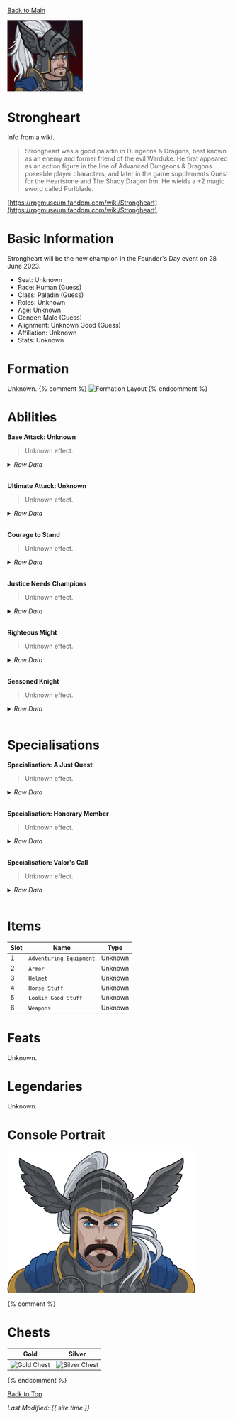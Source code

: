 [Back to Main](index.md)

![PC Portrait](images/strongheart_portrait.png)

# Strongheart

Info from a wiki.
> Strongheart was a good paladin in Dungeons & Dragons, best known as an enemy and former friend of the evil Warduke. He first appeared as an action figure in the line of Advanced Dungeons & Dragons poseable player characters, and later in the game supplements Quest for the Heartstone and The Shady Dragon Inn. He wields a +2 magic sword called Purlblade.

[https://rpgmuseum.fandom.com/wiki/Strongheart](https://rpgmuseum.fandom.com/wiki/Strongheart)

# Basic Information

Strongheart will be the new champion in the Founder's Day event on 28 June 2023.

* Seat: Unknown
* Race: Human (Guess)
* Class: Paladin (Guess)
* Roles: Unknown
* Age: Unknown
* Gender: Male (Guess)
* Alignment: Unknown Good (Guess)
* Affiliation: Unknown
* Stats: Unknown

# Formation

Unknown.
{% comment %}
![Formation Layout](images/strongheart_formation.png)
{% endcomment %}

# Abilities

**Base Attack: Unknown**
> Unknown effect.
<details><summary><em>Raw Data</em></summary>
<p>
<pre>
</pre>
</p>
</details>
<br />

**Ultimate Attack: Unknown**
> Unknown effect.
<details><summary><em>Raw Data</em></summary>
<p>
<pre>
</pre>
</p>
</details>
<br />

**Courage to Stand**
> Unknown effect.
<details><summary><em>Raw Data</em></summary>
<p>
<pre>
{
    "p": 0,
    "v": 2,
    "id": 19774,
    "export_params": {"uses": ["icon"]},
    "type": 1,
    "graphic": "Icons/Events/2018FoundersDay/Y6/Icon_FormationLarge_StrongheartCouragetoStand",
    "fs": 0
}
</pre>
</p>
</details>
<br />

**Justice Needs Champions**
> Unknown effect.
<details><summary><em>Raw Data</em></summary>
<p>
<pre>
{
    "p": 0,
    "v": 2,
    "id": 19775,
    "export_params": {"uses": ["icon"]},
    "type": 1,
    "graphic": "Icons/Events/2018FoundersDay/Y6/Icon_FormationLarge_StrongheartJusticeNeedsChampions",
    "fs": 0
}
</pre>
</p>
</details>
<br />

**Righteous Might**
> Unknown effect.
<details><summary><em>Raw Data</em></summary>
<p>
<pre>
{
    "p": 0,
    "v": 2,
    "id": 19776,
    "export_params": {"uses": ["icon"]},
    "type": 1,
    "graphic": "Icons/Events/2018FoundersDay/Y6/Icon_FormationLarge_StrongheartRighteousMight",
    "fs": 0
}
</pre>
</p>
</details>
<br />

**Seasoned Knight**
> Unknown effect.
<details><summary><em>Raw Data</em></summary>
<p>
<pre>
{
    "p": 0,
    "v": 2,
    "id": 19777,
    "export_params": {"uses": ["icon"]},
    "type": 1,
    "graphic": "Icons/Events/2018FoundersDay/Y6/Icon_FormationLarge_StrongheartSeasonedKnight",
    "fs": 0
}
</pre>
</p>
</details>
<br />

# Specialisations

**Specialisation: A Just Quest**
> Unknown effect.
<details><summary><em>Raw Data</em></summary>
<p>
<pre>
{
    "p": 0,
    "v": 2,
    "id": 19782,
    "export_params": {"uses": ["icon"]},
    "type": 1,
    "graphic": "Icons/Events/2018FoundersDay/Y6/Icon_Specialization_StrongheartAJustQuest",
    "fs": 0
}
</pre>
</p>
</details>
<br />

**Specialisation: Honorary Member**
> Unknown effect.
<details><summary><em>Raw Data</em></summary>
<p>
<pre>
{
    "p": 0,
    "v": 2,
    "id": 19783,
    "export_params": {"uses": ["icon"]},
    "type": 1,
    "graphic": "Icons/Events/2018FoundersDay/Y6/Icon_Specialization_StrongheartHonoraryMember",
    "fs": 0
}
</pre>
</p>
</details>
<br />

**Specialisation: Valor's Call**
> Unknown effect.
<details><summary><em>Raw Data</em></summary>
<p>
<pre>
{
    "p": 0,
    "v": 2,
    "id": 19784,
    "export_params": {"uses": ["icon"]},
    "type": 1,
    "graphic": "Icons/Events/2018FoundersDay/Y6/Icon_Specialization_StrongheartValorsCall",
    "fs": 0
}
</pre>
</p>
</details>
<br />

# Items

| Slot | Name | Type |
|---|---|---|
| 1 | `Adventuring Equipment` | Unknown |
| 2 | `Armor` | Unknown |
| 3 | `Helmet` | Unknown |
| 4 | `Horse Stuff` | Unknown |
| 5 | `Lookin Good Stuff` | Unknown |
| 6 | `Weapons` | Unknown |

# Feats

Unknown.

# Legendaries

Unknown.

# Console Portrait

![Console Portrait](images/strongheart_console.png)

{% comment %}
# Chests

| Gold | Silver |
|---|---|
| ![Gold Chest](images/strongheart_chest_gold.png) | ![Silver Chest](images/strongheart_chest_silver.png) |
{% endcomment %}

[Back to Top](#top)

*Last Modified: {{ site.time }}*